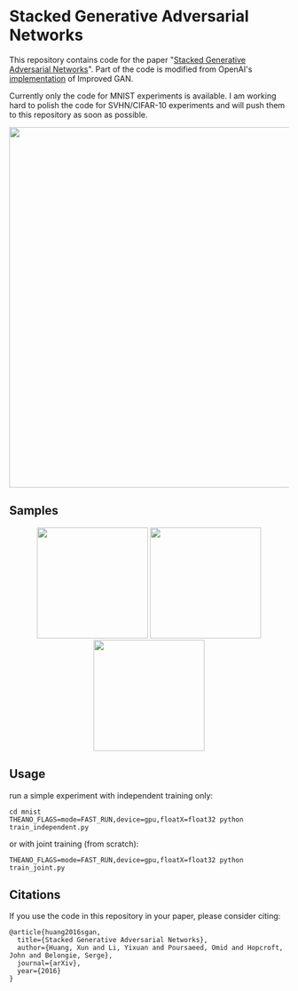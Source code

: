 # Stacked Generative Adversarial Networks


This repository contains code for the paper "[Stacked Generative Adversarial Networks](https://arxiv.org/abs/1612.04357)". Part of the code is modified from OpenAI's [implementation](https://github.com/openai/improved-gan) of Improved GAN.

Currently only the code for MNIST experiments is available. I am working hard to polish the code for SVHN/CIFAR-10 experiments and will push them to this repository as soon as possible.

<p align="center">
<img src="http://www.cs.cornell.edu/~xhuang/img/sgan.jpg" width="650">
</p>

## Samples

<p align="center">
<img src="http://www.cs.cornell.edu/~xhuang/img/mnist_samples.png"  width="200">
<img src="http://www.cs.cornell.edu/~xhuang/img/svhn_samples.png"  width="200">
<img src="http://www.cs.cornell.edu/~xhuang/img/cifar_samples.png"  width="200">
</p>

## Usage

run a simple experiment with independent training only:
```
cd mnist
THEANO_FLAGS=mode=FAST_RUN,device=gpu,floatX=float32 python train_independent.py
```

or with joint training (from scratch):

```
THEANO_FLAGS=mode=FAST_RUN,device=gpu,floatX=float32 python train_joint.py
```

## Citations

If you use the code in this repository in your paper, please consider citing:

```
@article{huang2016sgan,
  title={Stacked Generative Adversarial Networks},
  author={Huang, Xun and Li, Yixuan and Poursaeed, Omid and Hopcroft, John and Belongie, Serge},
  journal={arXiv},
  year={2016}
}
```
